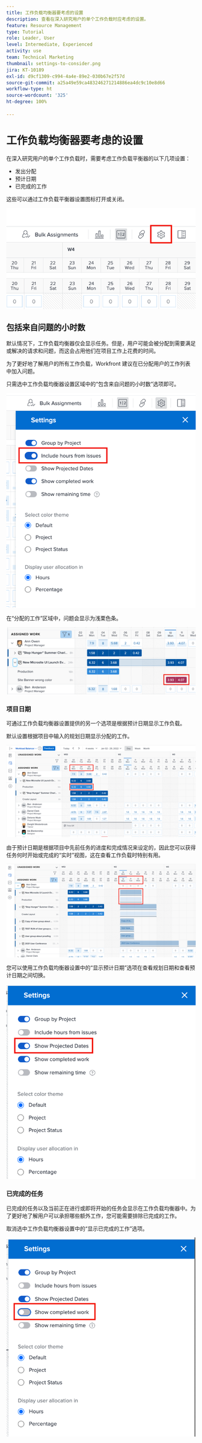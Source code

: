 ```yaml
---
title: 工作负载均衡器要考虑的设置
description: 查看在深入研究用户的单个工作负载时应考虑的设置。
feature: Resource Management
type: Tutorial
role: Leader, User
level: Intermediate, Experienced
activity: use
team: Technical Marketing
thumbnail: settings-to-consider.png
jira: KT-10189
exl-id: d9cf1309-c994-4a4e-89e2-030b67e2f57d
source-git-commit: a25a49e59ca483246271214886ea4dc9c10e8d66
workflow-type: ht
source-wordcount: '325'
ht-degree: 100%

---
```


# 工作负载均衡器要考虑的设置

在深入研究用户的单个工作负载时，需要考虑工作负载平衡器的以下几项设置：

* 发出分配
* 预计日期
* 已完成的工作


这些可以通过工作负载平衡器设置图标打开或关闭。

![工作负载均衡器设置图标](assets/STC_01.png)

## 包括来自问题的小时数

默认情况下，工作负载均衡器仅会显示任务。但是，用户可能会被分配到需要满足或解决的请求和问题，而这会占用他们在项目工作上花费的时间。

为了更好地了解用户的所有工作负载，Workfront 建议在已分配用户的工作列表中加入问题。

只需选中工作负载均衡器设置区域中的“包含来自问题的小时数”选项即可。

![包括来自问题的小时数](assets/STC_02.png)

在“分配的工作”区域中，问题会显示为浅栗色条。

![问题突出显示](assets/STC_03.png)

### 项目日期

可通过工作负载均衡器设置提供的另一个选项是根据预计日期显示工作负载。

默认设置根据项目中输入的规划日期显示分配的工作。

![分配的工作（带有时间范围）](assets/STC_04.png)

由于预计日期是根据项目中先前任务的进度和完成情况来设定的，因此您可以获得任务何时开始或完成的“实时”视图，这在查看工作负载时特别有用。

![实时时间范围](assets/STC_05.png)

您可以使用工作负载均衡器设置中的“显示预计日期”选项在查看规划日期和查看预计日期之间切换。

![显示预计日期](assets/STC_06.png)

### 已完成的任务

已完成的任务以及当前正在进行或即将开始的任务会显示在工作负载均衡器中。为了更好地了解用户可以承担哪些额外工作，您可能需要排除已完成的工作。

取消选中工作负载均衡器设置中的“显示已完成的工作”选项。

![显示已完成的工作](assets/STC_07.png)
